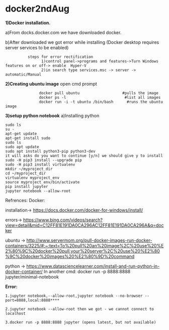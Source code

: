 # docker2ndAug

**1)Docker installation.**
   
   a)From docks.docker.com we have downloaded docker.
   
   b)After downloaded we got error while installing (Docker desktop requires server services to be enabled)
   
              steps for error rectification
                    1)control panel->programs and features->Turn Windows features on or off-> enable  Hyper-V
                    2)in search type services.msc -> server -> automatic/Manual
                    
**2)Creating ubuntu image**
open cmd prompt
```
               docker pull ubuntu                   #pulls the image
               docker ps -l                          #list all images
               docker run -i -t ubuntu /bin/bash      #runs the ubuntu image
```
**3)setup python notebook**
a)Installing python
```
sudo ls
su -
apt-get update
apt-get install sudo
sudo ls
sudo apt update
sudo apt install python3-pip python3-dev
it will asks do you want to continue [y/n] we should give y to install
sudo -H pip3 install --upgrade pip
sudo -H pip3 install virtualenv
mkdir ~/myproject_dir
cd ~/myproject_dir
virtualenv myproject_env
source myproject_env/bin/activate
pip install jupyter
jupyter notebook --allow-root

```

Refrences:
Docker: 

  installation-> https://docs.docker.com/docker-for-windows/install/
  
  errors-> https://www.bing.com/videos/search?view=detail&mid=C12FF81E191DA0CA296AC12FF81E191DA0CA296A&q=docker
  
  ubuntu -> http://www.servermom.org/pull-docker-images-run-docker-containers/3225/#:~:text=To%20pull%20an%20image%2C%20use%20%E2%80%9C%20docker%20pull,your%20server%2C%20use%20%E2%80%9C%20docker%20images%20%E2%80%9D%20command
  
  python -> https://www.datasciencelearner.com/install-and-run-python-in-docker-container/
  In another cmd:
docker run -p 8888:8888 jupyter/minimal-notebook

**Error:**
```
1.jupyter notebook,--allow-root,jupyter notebook --no-browser --port=8888,local:8888****

2.jupyter notebook --allow-root then we got - we cannot connect to localhost

3.docker run -p 8888:8888 jupyter (opens latest, but not available)
```
